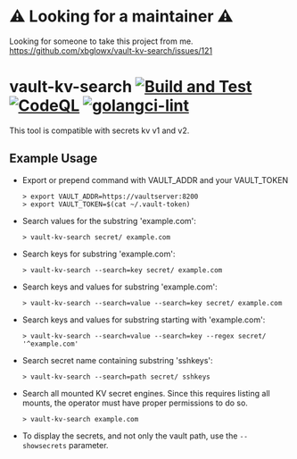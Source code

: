 # ⚠️ Looking for a maintainer ⚠️
Looking for someone to take this project from me. https://github.com/xbglowx/vault-kv-search/issues/121

# vault-kv-search [![Build and Test](https://github.com/xbglowx/vault-kv-search/actions/workflows/build-test.yaml/badge.svg)](https://github.com/xbglowx/vault-kv-search/actions/workflows/build-test.yaml) [![CodeQL](https://github.com/xbglowx/vault-kv-search/actions/workflows/codeql-analysis.yml/badge.svg)](https://github.com/xbglowx/vault-kv-search/actions/workflows/codeql-analysis.yml) [![golangci-lint](https://github.com/xbglowx/vault-kv-search/actions/workflows/golangci-lint.yml/badge.svg)](https://github.com/xbglowx/vault-kv-search/actions/workflows/golangci-lint.yml)

This tool is compatible with secrets kv v1 and v2.

## Example Usage

- Export or prepend command with VAULT_ADDR and your VAULT_TOKEN

  ```
  > export VAULT_ADDR=https://vaultserver:8200
  > export VAULT_TOKEN=$(cat ~/.vault-token)
  ```

- Search values for the substring 'example.com':

  `> vault-kv-search secret/ example.com`

- Search keys for substring 'example.com':

  `> vault-kv-search --search=key secret/ example.com`

- Search keys and values for substring 'example.com':

  `> vault-kv-search --search=value --search=key secret/ example.com`

- Search keys and values for substring starting with 'example.com':

  `> vault-kv-search --search=value --search=key --regex secret/ '^example.com'`

- Search secret name containing substring 'sshkeys':

  `> vault-kv-search --search=path secret/ sshkeys`

- Search all mounted KV secret engines. Since this requires listing all mounts, the operator must have proper permissions to do so.

  `> vault-kv-search example.com`

- To display the secrets, and not only the vault path, use the `--showsecrets` parameter.
